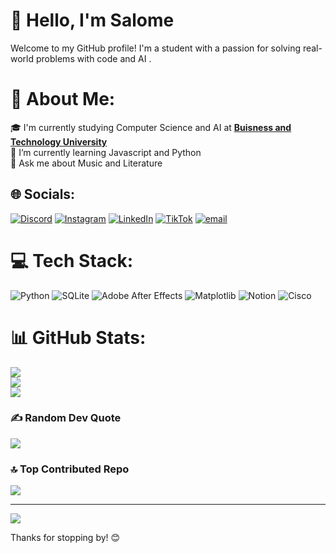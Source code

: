 # 👋 Hello, I'm Salome

Welcome to my GitHub profile! I'm a student with a passion for solving real-world problems with code and AI .

# 💫 About Me:
🎓 I'm currently studying Computer Science and AI at [**Buisness and Technology University**](https://btu.edu.ge/en/home-english/)<br>🌱 I’m currently learning Javascript and Python<br>💬 Ask me about Music and Literature<br>


## 🌐 Socials:
[![Discord](https://img.shields.io/badge/Discord-%237289DA.svg?logo=discord&logoColor=white)](https://discord.gg/salioo.kartso) [![Instagram](https://img.shields.io/badge/Instagram-%23E4405F.svg?logo=Instagram&logoColor=white)](https://instagram.com/skartz____) [![LinkedIn](https://img.shields.io/badge/LinkedIn-%230077B5.svg?logo=linkedin&logoColor=white)](https://linkedin.com/in/salome-kartsivadze-833144346) [![TikTok](https://img.shields.io/badge/TikTok-%23000000.svg?logo=TikTok&logoColor=white)](https://tiktok.com/@skartz__) [![email](https://img.shields.io/badge/Email-D14836?logo=gmail&logoColor=white)](mailto:qarcivadze.salome6@gmail.com) 

# 💻 Tech Stack:
![Python](https://img.shields.io/badge/python-3670A0?style=for-the-badge&logo=python&logoColor=ffdd54) ![SQLite](https://img.shields.io/badge/sqlite-%2307405e.svg?style=for-the-badge&logo=sqlite&logoColor=white) ![Adobe After Effects](https://img.shields.io/badge/Adobe%20After%20Effects-9999FF.svg?style=for-the-badge&logo=Adobe%20After%20Effects&logoColor=white) ![Matplotlib](https://img.shields.io/badge/Matplotlib-%23ffffff.svg?style=for-the-badge&logo=Matplotlib&logoColor=black) ![Notion](https://img.shields.io/badge/Notion-%23000000.svg?style=for-the-badge&logo=notion&logoColor=white) ![Cisco](https://img.shields.io/badge/cisco-%23049fd9.svg?style=for-the-badge&logo=cisco&logoColor=black)
# 📊 GitHub Stats:
![](https://github-readme-stats.vercel.app/api?username=Skartz27&theme=synthwave&hide_border=true&include_all_commits=false&count_private=false)<br/>
![](https://nirzak-streak-stats.vercel.app/?user=Skartz27&theme=synthwave&hide_border=true)<br/>
![](https://github-readme-stats.vercel.app/api/top-langs/?username=Skartz27&theme=synthwave&hide_border=true&include_all_commits=false&count_private=false&layout=compact)

### ✍️ Random Dev Quote
![](https://quotes-github-readme.vercel.app/api?type=horizontal&theme=radical)

### 🔝 Top Contributed Repo
![](https://github-contributor-stats.vercel.app/api?username=Skartz27&limit=5&theme=synthwave&combine_all_yearly_contributions=true)

---
[![](https://visitcount.itsvg.in/api?id=Skartz27&icon=0&color=10)](https://visitcount.itsvg.in)

<!-- Proudly created with GPRM ( https://gprm.itsvg.in ) -->


Thanks for stopping by! 😊
